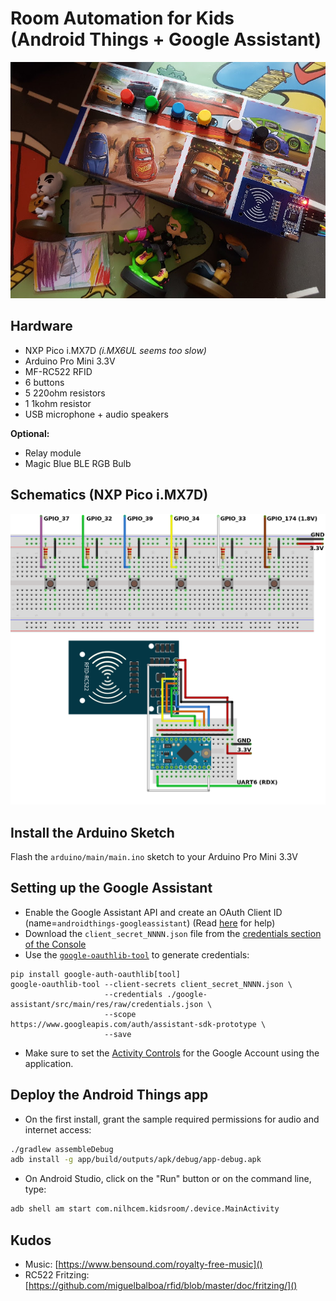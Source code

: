 # Room Automation for Kids<br>(Android Things + Google Assistant)

![](https://raw.githubusercontent.com/Nilhcem/kids-assistant-androidthings/master/assets/preview.jpg)


## Hardware
- NXP Pico i.MX7D _(i.MX6UL seems too slow)_
- Arduino Pro Mini 3.3V
- MF-RC522 RFID
- 6 buttons
- 5 220ohm resistors
- 1 1kohm resistor
- USB microphone + audio speakers

**Optional:**  
- Relay module
- Magic Blue BLE RGB Bulb


## Schematics (NXP Pico i.MX7D)

![](https://raw.githubusercontent.com/Nilhcem/kids-assistant-androidthings/master/assets/schematics_resized.png)


## Install the Arduino Sketch

Flash the `arduino/main/main.ino` sketch to your Arduino Pro Mini 3.3V


## Setting up the Google Assistant

- Enable the Google Assistant API and create an OAuth Client ID (name=`androidthings-googleassistant`) (Read [here](https://developers.google.com/assistant/sdk/prototype/getting-started-other-platforms/config-dev-project-and-account) for help)
- Download the `client_secret_NNNN.json` file from the [credentials section of the Console](https://console.developers.google.com/apis/credentials)
- Use the [`google-oauthlib-tool`](https://github.com/GoogleCloudPlatform/google-auth-library-python-oauthlib) to generate credentials:
```
pip install google-auth-oauthlib[tool]
google-oauthlib-tool --client-secrets client_secret_NNNN.json \
					 --credentials ./google-assistant/src/main/res/raw/credentials.json \
					 --scope https://www.googleapis.com/auth/assistant-sdk-prototype \
					 --save
```
- Make sure to set the [Activity Controls](https://developers.google.com/assistant/sdk/prototype/getting-started-other-platforms/config-dev-project-and-account#set-activity-controls) for the Google Account using the application.


## Deploy the Android Things app

- On the first install, grant the sample required permissions for audio and internet access:
```bash
./gradlew assembleDebug
adb install -g app/build/outputs/apk/debug/app-debug.apk
```
- On Android Studio, click on the "Run" button or on the command line, type:
```bash
adb shell am start com.nilhcem.kidsroom/.device.MainActivity
```


## Kudos

- Music: [https://www.bensound.com/royalty-free-music]()
- RC522 Fritzing: [https://github.com/miguelbalboa/rfid/blob/master/doc/fritzing/]()
